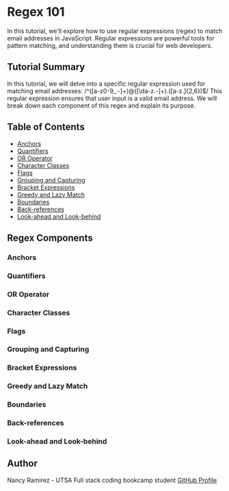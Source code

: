 # Regex 101

In this tutorial, we'll explore how to use regular expressions (regex) to match email addresses in JavaScript. Regular expressions are powerful tools for pattern matching, and understanding them is crucial for web developers.

## Tutorial Summary

In this tutorial, we will delve into a specific regular expression used for matching email addresses:
/^([a-z0-9_\.-]+)@([\da-z\.-]+)\.([a-z\.]{2,6})$/
This regular expression ensures that user input is a valid email address. We will break down each component of this regex and explain its purpose.

## Table of Contents

- [Anchors](#anchors)
- [Quantifiers](#quantifiers)
- [OR Operator](#or-operator)
- [Character Classes](#character-classes)
- [Flags](#flags)
- [Grouping and Capturing](#grouping-and-capturing)
- [Bracket Expressions](#bracket-expressions)
- [Greedy and Lazy Match](#greedy-and-lazy-match)
- [Boundaries](#boundaries)
- [Back-references](#back-references)
- [Look-ahead and Look-behind](#look-ahead-and-look-behind)

## Regex Components

### Anchors

### Quantifiers

### OR Operator

### Character Classes

### Flags

### Grouping and Capturing

### Bracket Expressions

### Greedy and Lazy Match

### Boundaries

### Back-references

### Look-ahead and Look-behind

## Author

Nancy Ramirez - UTSA Full stack coding bookcamp student
[GitHub Profile](https://github.com/nramirez686)
